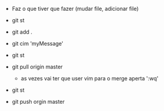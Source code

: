 - Faz o que tiver que fazer (mudar file, adicionar file)
- git st
- git add .
- git cim 'myMessage'
- git st
- git pull origin master
	- as vezes vai ter que user vim para o merge
	aperta ':wq<enter>'

- git st
- git push orgin master
